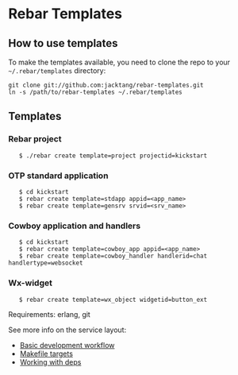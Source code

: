 # Rebar Templates #

## How to use templates ##

To make the templates available, you need to clone the repo to your
`~/.rebar/templates` directory:

    git clone git://github.com:jacktang/rebar-templates.git
    ln -s /path/to/rebar-templates ~/.rebar/templates

## Templates

### Rebar project
```
   $ ./rebar create template=project projectid=kickstart
```

### OTP standard application
```
   $ cd kickstart
   $ rebar create template=stdapp appid=<app_name>
   $ rebar create template=gensrv srvid=<srv_name>
```

### Cowboy application and handlers
```
   $ cd kickstart
   $ rebar create template=cowboy_app appid=<app_name>
   $ rebar create template=cowboy_handler handlerid=chat handlertype=websocket
```

### Wx-widget
```
   $ rebar create template=wx_object widgetid=button_ext
```

Requirements: erlang, git


See more info on the service layout:
 * [Basic development workflow](service/DEV.md)
 * [Makefile targets](service/MAKE.md)
 * [Working with deps](service/DEPS.md)
